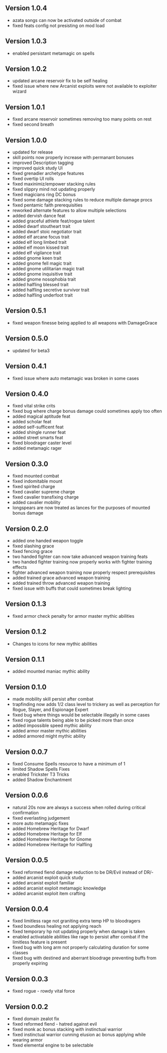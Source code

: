 ## Version 1.0.4
* azata songs can now be activated outside of combat
* fixed feats config not presisting on mod load

## Version 1.0.3
* enabled persistant metamagic on spells

## Version 1.0.2
* updated arcane reservoir fix to be self healing
* fixed issue where new Arcanist exploits were not available to exploiter wizard

## Version 1.0.1
* fixed arcane reservoir sometimes removing too many points on rest
* fixed second breath

## Version 1.0.0
* updated for release
* skill points now properly increase with permanant bonuses
* improved Description tagging
* improved quick study UI
* fixed grenadier archetype features
* fixed overtip UI rolls
* fixed maxinimiz/empower stacking rules
* fixed slippry mind not updating properly
* fixed magicians ring DC bonus
* fixed some damage stacking rules to reduce multiple damage procs
* fixed pentamic faith prerequisities
* reworked alternate features to allow multiple selections
* added dervish dance feat
* added graceful athlete feat/rogue talent
* added dwarf stoutheart trait
* added dwarf stoic negotiator trait
* added elf arcane focus trait
* added elf long limbed trait
* added elf moon kissed trait
* added elf vigilance trait
* added gnome keen trait
* added gnome fell magic trait
* added gnome utilitarian magic trait
* added gnome inquisitive trait
* added gnome nosophobia trait
* added halfling blessed trait
* added halfling secretive survivor trait
* added halfling underfoot trait

## Version 0.5.1
* fixed weapon finesse being applied to all weapons with DamageGrace

## Version 0.5.0
* updated for beta3

## Version 0.4.1
* fixed issue where auto metamagic was broken in some cases

## Version 0.4.0
* fixed vital strike crits
* fixed bug where charge bonus damage could sometimes apply too often
* added magical aptitude feat
* added scholar feat
* added self-sufficent feat
* added shingle runner feat
* added street smarts feat
* fixed bloodrager caster level
* added metamagic rager

## Version 0.3.0

* fixed mounted combat
* fixed indomitable mount
* fixed spirited  charge
* fixed cavalier supreme charge 
* fixed cavalier transfixing charge 
* added cavalier mobility
* longspears are now treated as lances for the purposes of mounted bonus damage

## Version 0.2.0

* added one handed weapon toggle
* fixed slashing grace
* fixed fencing grace
* two handed fighter can now take advanced weapon training feats
* two handed fighter training now properly works with fighter training effects
* fighter advanced weapon training now properly respect prerequisites
* added trained grace advanced weapon training
* added trained throw advanced weapon training
* fixed issue with buffs that could sometimes break lighting

## Version 0.1.3

* fixed armor check penalty for armor master mythic abilities

## Version 0.1.2

* Changes to icons for new mythic abilities

## Version 0.1.1

* added mounted maniac mythic ability

## Version 0.1.0

* made mobility skill persist after combat
* trapfinding now adds 1/2 class level to trickery as well as perception for Rogue, Slayer, and Espionage Expert
* fixed bug where things would be selectable illegally in some cases
* fixed rogue talents being able to be picked more than once
* added impossible speed mythic ability
* added armor master mythic abilities
* added armored might mythic ability

## Version 0.0.7

* fixed Consume Spells resource to have a minimum of 1
* limited Shadow Spells Fixes
* enabled Trickster T3 Tricks
* added Shadow Enchantment

## Version 0.0.6

* natural 20s now are always a success when rolled during critical confirmation
* fixed everlasting judgement
* more auto metamagic fixes
* added Homebrew Heritage for Dwarf
* added Homebrew Heritage for Elf
* added Homebrew Heritage for Gnome
* added Homebrew Heritage for Halfling

## Version 0.0.5

* fixed reformed fiend damage reduction to be DR/Evil instead of DR/-
* added arcanist exploit quick study
* added arcanist exploit familiar
* added arcanist exploit metamagic knowledge
* added arcanist exploit item crafting

## Version 0.0.4

* fixed limitless rage not graniting extra temp HP to bloodragers
* fixed boundless healing not applying reach
* fixed temporary hp not updating properly when damage is taken
* enabled activatable abilities like rage to persist after combat if the limitless feature is present
* fixed bug with long arm not properly calculating duration for some classes
* fixed bug with destined and aberrant bloodrage preventing buffs from properly expiring
    

## Version 0.0.3

* fixed rogue - rowdy vital force

## Version 0.0.2

* fixed domain zealot fix
* fixed reformed fiend - hatred against evil
* fixed monk ac bonus stacking with instinctual warrior
* fixed instinctual warrior cunning elusion ac bonus applying while wearing armor
* fixed elemental engine to be selectable
